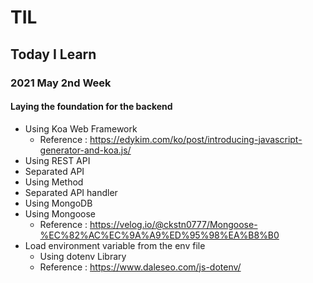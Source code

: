 # TIL
## Today I Learn
### 2021 May 2nd Week

#### Laying the foundation for the backend
  * Using Koa Web Framework
    * Reference : https://edykim.com/ko/post/introducing-javascript-generator-and-koa.js/
  * Using REST API
  * Separated API
  * Using Method
  * Separated API handler
  * Using MongoDB
  * Using Mongoose
    * Reference : https://velog.io/@ckstn0777/Mongoose-%EC%82%AC%EC%9A%A9%ED%95%98%EA%B8%B0
  * Load environment variable from the env file
    * Using dotenv Library
    * Reference : https://www.daleseo.com/js-dotenv/